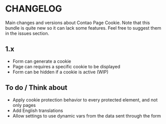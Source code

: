 # CHANGELOG
Main changes and versions about Contao Page Cookie. Note that this bundle is quite new so it can lack some features. Feel free to suggest them in the issues section.
## 1.x
* Form can generate a cookie
* Page can requires a specific cookie to be displayed
* Form can be hidden if a cookie is active (WIP)
## To do / Think about
* Apply cookie protection behavior to every protected element, and not only pages
* Add English translations
* Allow settings to use dynamic vars from the data sent through the form